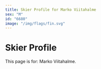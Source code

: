 ```yaml
---
title: Skier Profile for Marko Viitahalme
sex: "M"
id: "6680"
image: "/img/flags/fin.svg" 
---
```


# Skier Profile

This page is for: Marko Viitahalme.
    